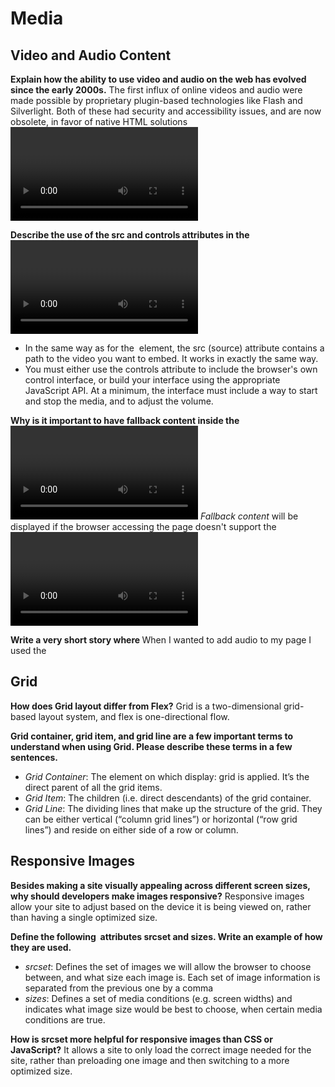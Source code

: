 # Media

## Video and Audio Content

**Explain how the ability to use video and audio on the web has evolved since the early 2000s.**
The first influx of online videos and audio were made possible by proprietary plugin-based technologies like Flash and Silverlight. Both of these had security and accessibility issues, and are now obsolete, in favor of native HTML solutions <video> and <audio> elements and the availability of JavaScript APIs for controlling them.

**Describe the use of the src and controls attributes in the <video> element.**

- In the same way as for the <img> element, the src (source) attribute contains a path to the video you want to embed. It works in exactly the same way.
- You must either use the controls attribute to include the browser's own control interface, or build your interface using the appropriate JavaScript API. At a minimum, the interface must include a way to start and stop the media, and to adjust the volume.

**Why is it important to have fallback content inside the <video> element?**
*Fallback content* will be displayed if the browser accessing the page doesn't support the <video> element, allowing us to provide a fallback for older browsers

**Write a very short story where <audio> and <video> are characters.**
When I wanted to add audio to my page I used the <audio> tag, and when I needed to include visual media to make a better presentation I used the <video> tag.

## Grid

**How does Grid layout differ from Flex?**
Grid is  a two-dimensional grid-based layout system, and flex is  one-directional flow.

**Grid container, grid item, and grid line are a few important terms to understand when using Grid. Please describe these terms in a few sentences.**

- *Grid Container*: The element on which display: grid is applied. It’s the direct parent of all the grid items.
- *Grid Item*: The children (i.e. direct descendants) of the grid container.
- *Grid Line*: The dividing lines that make up the structure of the grid. They can be either vertical (“column grid lines”) or horizontal (“row grid lines”) and reside on either side of a row or column.

## Responsive Images

**Besides making a site visually appealing across different screen sizes, why should developers make images responsive?**
Responsive images allow your site to adjust based on the device it is being viewed on, rather than having a single optimized size.

**Define the following <img> attributes srcset and sizes. Write an example of how they are used.**

- *srcset*: Defines the set of images we will allow the browser to choose between, and what size each image is. Each set of image information is separated from the previous one by a comma
- *sizes*: Defines a set of media conditions (e.g. screen widths) and indicates what image size would be best to choose, when certain media conditions are true.

**How is srcset more helpful for responsive images than CSS or JavaScript?**
It allows a site to only load the correct image needed for the site, rather than preloading one image and then switching to a more optimized size.